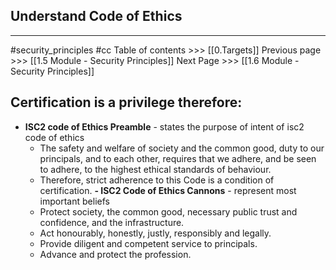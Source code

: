 ## Understand Code of Ethics
---
#security_principles #cc
Table of contents >>> [[0.Targets]]
Previous page >>> [[1.5 Module - Security Principles]]
Next Page >>> [[1.6 Module - Security Principles]]

## Certification is a privilege therefore:
- **ISC2 code of Ethics Preamble** - states the purpose of intent of isc2 code of ethics
	- The safety and welfare of society and the common good, duty to our principals, and to each other, requires that we adhere, and be seen to adhere, to the highest ethical standards of behaviour.
	 - Therefore, strict adherence to this Code is a condition of certification.
**- ISC2 Code of Ethics Cannons** - represent most important beliefs
	- Protect society, the common good, necessary public trust and confidence, and the infrastructure.
	- Act honourably, honestly, justly, responsibly and legally.
	- Provide diligent and competent service to principals.
	- Advance and protect the profession.

